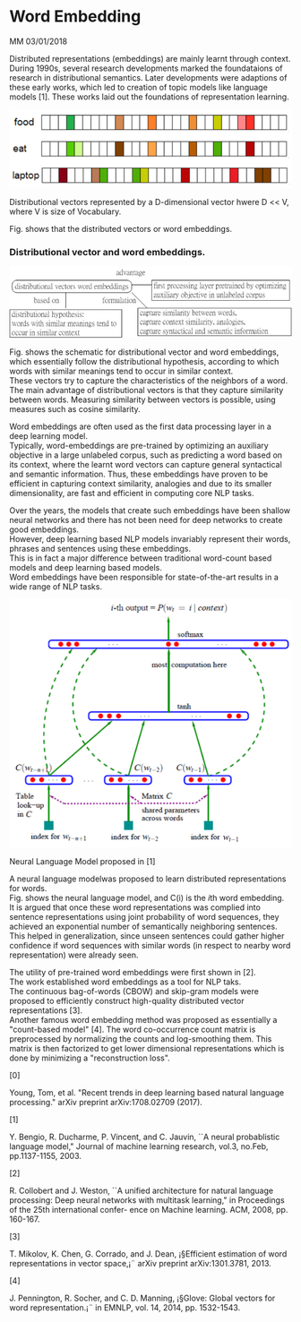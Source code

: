 # Word Embedding

MM 03/01/2018

Distributed representations \(embeddings\) are mainly learnt through context. During 1990s, several research developments marked the foundataions of research in distributional semantics. Later developments were adaptions of these early works, which led to creation of topic models like  language models \[1\]. These works laid out the foundations of representation learning.

![](/assets/distributional_vectors_by_a_D_dimensional_vec.jpg)

Distributional vectors represented by a D-dimensional vector hwere D &lt;&lt; V, where V is size of Vocabulary.

Fig. shows that the distributed vectors or word embeddings.

### Distributional vector and word embeddings.

![](/assets/distributional_vectors_word_embeding_highlevel_0310.jpg)

Fig. shows the schematic for distributional vector and word embeddings, which essentially follow the distributional hypothesis, according to which words with similar meanings tend to occur in similar context.  
These vectors try to capture the characteristics of the neighbors of a word.  
The main advantage of distributional vectors is that they capture similarity between words. Measuring similarity between vectors is possible, using measures such as cosine similarity.

Word embeddings are often used as the first data processing layer in a deep learning model.  
Typically, word-embeddings are pre-trained by optimizing an auxiliary objective in a large unlabeled corpus, such as predicting a word based on its context, where the learnt word vectors can capture general syntactical and semantic information. Thus, these embeddings have proven to be efficient in capturing context similarity, analogies and due to its smaller dimensionality, are fast and efficient in computing core NLP tasks.

Over the years, the models that create such embeddings have been shallow neural networks and there has not been need for deep networks to create good embeddings.  
However, deep learning based NLP models invariably represent their words, phrases and sentences using these embeddings.  
This is in fact a major difference between traditional word-count based models and deep learning based models.  
Word embeddings have been responsible for state-of-the-art results in a wide range of NLP tasks.

![](/assets/neural_language_model_Bengio.jpg)

Neural Language Model proposed in \[1\]

A neural language modelwas proposed to learn distributed representations for words.  
Fig. shows the neural language model, and C\(i\) is the $i$th word embedding.  
It is argued that once these word representations was complied into sentence representations using joint probability of word sequences, they achieved an exponential number of semantically neighboring sentences. This helped in generalization, since unseen sentences could gather higher confidence if word sequences with similar words \(in respect to nearby word representation\) were already seen.

The utility of pre-trained word embeddings were first shown in \[2\].  
The work established word embeddings as a tool for NLP taks.  
The continuous bag-of-words \(CBOW\) and skip-gram models were proposed to efficiently construct high-quality distributed vector representations \[3\].  
Another famous word embedding method was proposed as essentially a "count-based model" \[4\]. The word co-occurrence count matrix is preprocessed by normalizing the counts and log-smoothing them. This matrix is then factorized to get lower dimensional representations which is done by minimizing a "reconstruction loss".

\[0\]

Young, Tom, et al. "Recent trends in deep learning based natural language processing." arXiv preprint arXiv:1708.02709 \(2017\).

\[1\]

Y. Bengio, R. Ducharme, P. Vincent, and C. Jauvin, \`\`A neural probablistic language model," Journal of machine learning research, vol.3, no.Feb, pp.1137-1155, 2003.

\[2\]

R. Collobert and J. Weston, \`\`A unified architecture for natural language processing: Deep neural networks with multitask learning," in Proceedings of the 25th international confer- ence on Machine learning. ACM, 2008, pp. 160-167.

\[3\]

T. Mikolov, K. Chen, G. Corrado, and J. Dean, ¡§Efficient estimation of word representations in vector space,¡¨ arXiv preprint arXiv:1301.3781, 2013.

\[4\]

J. Pennington, R. Socher, and C. D. Manning, ¡§Glove: Global vectors for word representation.¡¨ in EMNLP, vol. 14, 2014, pp. 1532-1543.

